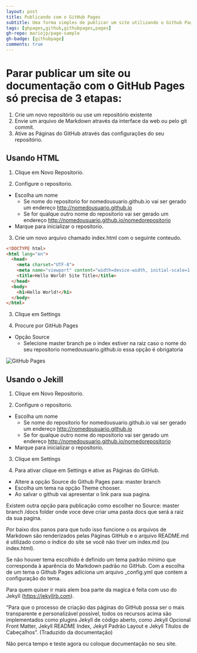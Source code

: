 ```yaml
---
layout: post
title: Publicando com o GitHub Pages 
subtitle: Uma forma simples de publicar um site utilizando o Github Pages. 
tags: [ghpages,github,githubpages,pages]
gh-repo: mariojp/page-sample
gh-badge: [githubpage]
comments: true
---
```


# Parar publicar um site ou documentação com o GitHub Pages só precisa de 3 etapas:

1. Crie um novo repositório ou use um repositório existente
2. Envie um arquivo de Markdown através da interface da web ou pelo git commit.
3. Ative as Páginas do GitHub através das configurações do seu repositório.

## Usando HTML

1. Clique em Novo Repositorio.

2. Configure o repositorio. 
  + Escolha um nome
    + Se nome do repositorio for nomedousuario.github.io vai ser gerado um endereço http://nomedousuario.github.io
    + Se for qualque outro nome do repositorio vai ser gerado um endereço http://nomedousuario.github.io/nomedorepositorio
  + Marque para inicializar o repositorio.

3. Crie um novo arquivo chamado index.html com o seguinte conteudo.

```html
<!DOCTYPE html>
<html lang="en">
  <head>
    <meta charset="UTF-8">
    <meta name="viewport" content="width=device-width, initial-scale=1.0">
    <title>Hello World! Site Title</title>
  </head>
  <body>
    <h1>Hello World!</h1>
  </body>
</html>
```

3. Clique em  Settings

4. Procure por GitHub Pages
  + Opção Source
    + Selecione master branch pe o index estiver na raiz caso o nome do seu repositorio nomedousuario.github.io essa opção é obrigatoria
    
![GitHub Pages](/githubpages.png)

## Usando o Jekill

1. Clique em Novo Repositorio.

2. Configure o repositorio. 
  + Escolha um nome
    + Se nome do repositorio for nomedousuario.github.io vai ser gerado um endereço http://nomedousuario.github.io
    + Se for qualque outro nome do repositorio vai ser gerado um endereço http://nomedousuario.github.io/nomedorepositorio
  + Marque para inicializar o repositorio.

3. Clique em  Settings

4. Para ativar clique em Settings e ative as Páginas do GitHub.
  + Altere a opção Source do Github Pages para: master branch
  + Escolha um tema na opção Theme chooser.
  + Ao salvar o github vai apresentar o link para sua pagina.

Existem outra opção para publicação como escolher no Source: master branch /docs folder onde voce deve criar uma pasta docs que será a raiz da sua pagina.

Por baixo dos panos para que tudo isso funcione o os arquivos de Markdown são renderizados pelas Páginas GitHub e o arquivo README.md é utilizado como o índice do site se você não tiver um index.md (ou index.html).

Se não houver tema escolhido é definido um tema padrão mínimo que corresponda à aparência do Markdown padrão no GitHub. Com a escolha de um tema o Github Pages adiciona um arquivo _config.yml que contem a configuração do tema.

Para quem quiser ir mais alem boa parte da magica é feita com uso do Jekyll (https://jekyllrb.com).

“Para que o processo de criação das páginas do GitHub possa ser o mais transparente e personalizável possível, todos os recursos acima são implementados como plugins Jekyll de código aberto, como Jekyll Opcional Front Matter, Jekyll README Index, Jekyll Padrão Layout e Jekyll Títulos de Cabeçalhos”. (Traduzido da documentação)

Não perca tempo e teste agora ou coloque documentação no seu site.
